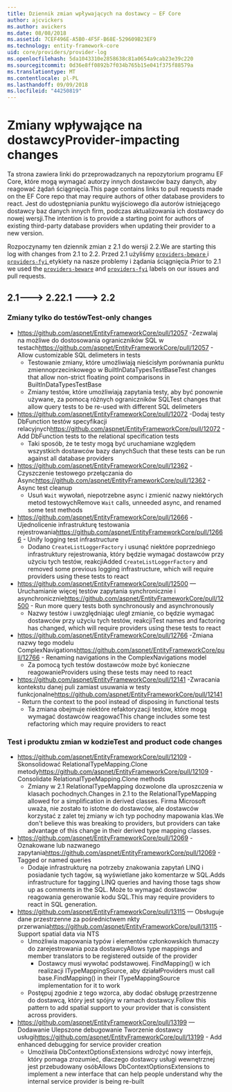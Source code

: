 ```yaml
---
title: Dziennik zmian wpływających na dostawcy — EF Core
author: ajcvickers
ms.author: avickers
ms.date: 08/08/2018
ms.assetid: 7CEF496E-A5B0-4F5F-B68E-529609B23EF9
ms.technology: entity-framework-core
uid: core/providers/provider-log
ms.openlocfilehash: 5da1043310e2858638c81a0654a9cab23e39c220
ms.sourcegitcommit: 0d36e8ff0892b7f034b765b15e041f375f88579a
ms.translationtype: MT
ms.contentlocale: pl-PL
ms.lasthandoff: 09/09/2018
ms.locfileid: "44250819"
---
```

# <a name="provider-impacting-changes"></a><span data-ttu-id="d7c49-102">Zmiany wpływające na dostawcy</span><span class="sxs-lookup"><span data-stu-id="d7c49-102">Provider-impacting changes</span></span>

<span data-ttu-id="d7c49-103">Ta strona zawiera linki do przeprowadzanych na repozytorium programu EF Core, które mogą wymagać autorzy innych dostawców bazy danych, aby reagować żądań ściągnięcia.</span><span class="sxs-lookup"><span data-stu-id="d7c49-103">This page contains links to pull requests made on the EF Core repo that may require authors of other database providers to react.</span></span> <span data-ttu-id="d7c49-104">Jest do udostępniania punktu wyjściowego dla autorów istniejącego dostawcy baz danych innych firm, podczas aktualizowania ich dostawcy do nowej wersji.</span><span class="sxs-lookup"><span data-stu-id="d7c49-104">The intention is to provide a starting point for authors of existing third-party database providers when updating their provider to a new version.</span></span>

<span data-ttu-id="d7c49-105">Rozpoczynamy ten dziennik zmian z 2.1 do wersji 2.2.</span><span class="sxs-lookup"><span data-stu-id="d7c49-105">We are starting this log with changes from 2.1 to 2.2.</span></span> <span data-ttu-id="d7c49-106">Przed 2.1 użyliśmy [ `providers-beware` ](https://github.com/aspnet/EntityFrameworkCore/labels/providers-beware) i [ `providers-fyi` ](https://github.com/aspnet/EntityFrameworkCore/labels/providers-fyi) etykiety na nasze problemy i żądania ściągnięcia.</span><span class="sxs-lookup"><span data-stu-id="d7c49-106">Prior to 2.1 we used the [`providers-beware`](https://github.com/aspnet/EntityFrameworkCore/labels/providers-beware) and [`providers-fyi`](https://github.com/aspnet/EntityFrameworkCore/labels/providers-fyi) labels on our issues and pull requests.</span></span>

## <a name="21-----22"></a><span data-ttu-id="d7c49-107">2.1---> 2.2</span><span class="sxs-lookup"><span data-stu-id="d7c49-107">2.1 ---> 2.2</span></span>

### <a name="test-only-changes"></a><span data-ttu-id="d7c49-108">Zmiany tylko do testów</span><span class="sxs-lookup"><span data-stu-id="d7c49-108">Test-only changes</span></span>

* <span data-ttu-id="d7c49-109">https://github.com/aspnet/EntityFrameworkCore/pull/12057 -Zezwalaj na możliwe do dostosowania ograniczników SQL w testach</span><span class="sxs-lookup"><span data-stu-id="d7c49-109">https://github.com/aspnet/EntityFrameworkCore/pull/12057 - Allow customizable SQL delimeters in tests</span></span>
  * <span data-ttu-id="d7c49-110">Testowanie zmiany, które umożliwiają nieścisłym porównania punktu zmiennoprzecinkowego w BuiltInDataTypesTestBase</span><span class="sxs-lookup"><span data-stu-id="d7c49-110">Test changes that allow non-strict floating point comparisons in BuiltInDataTypesTestBase</span></span>
  * <span data-ttu-id="d7c49-111">Zmiany testów, które umożliwiają zapytania testy, aby być ponownie używane, za pomocą różnych ograniczników SQL</span><span class="sxs-lookup"><span data-stu-id="d7c49-111">Test changes that allow query tests to be re-used with different SQL delimeters</span></span>
* <span data-ttu-id="d7c49-112">https://github.com/aspnet/EntityFrameworkCore/pull/12072 -Dodaj testy DbFunction testów specyfikacji relacyjnych</span><span class="sxs-lookup"><span data-stu-id="d7c49-112">https://github.com/aspnet/EntityFrameworkCore/pull/12072 - Add DbFunction tests to the relational specification tests</span></span>
  * <span data-ttu-id="d7c49-113">Taki sposób, że te testy mogą być uruchamiane względem wszystkich dostawców bazy danych</span><span class="sxs-lookup"><span data-stu-id="d7c49-113">Such that these tests can be run against all database providers</span></span>
* <span data-ttu-id="d7c49-114">https://github.com/aspnet/EntityFrameworkCore/pull/12362 -Czyszczenie testowego przełączania do Async</span><span class="sxs-lookup"><span data-stu-id="d7c49-114">https://github.com/aspnet/EntityFrameworkCore/pull/12362 - Async test cleanup</span></span>
  * <span data-ttu-id="d7c49-115">Usuń `Wait` wywołań, niepotrzebne async i zmienić nazwy niektórych metod testowych</span><span class="sxs-lookup"><span data-stu-id="d7c49-115">Remove `Wait` calls, unneeded async, and renamed some test methods</span></span>
* <span data-ttu-id="d7c49-116">https://github.com/aspnet/EntityFrameworkCore/pull/12666 -Ujednolicenie infrastrukturę testowania rejestrowania</span><span class="sxs-lookup"><span data-stu-id="d7c49-116">https://github.com/aspnet/EntityFrameworkCore/pull/12666 - Unify logging test infrastructure</span></span>
  * <span data-ttu-id="d7c49-117">Dodano `CreateListLoggerFactory` i usunąć niektóre poprzedniego infrastruktury rejestrowania, który będzie wymagać dostawców przy użyciu tych testów, reakcji</span><span class="sxs-lookup"><span data-stu-id="d7c49-117">Added `CreateListLoggerFactory` and removed some previous logging infrastructure, which will require providers using these tests to react</span></span>
* <span data-ttu-id="d7c49-118">https://github.com/aspnet/EntityFrameworkCore/pull/12500 — Uruchamianie więcej testów zapytania synchronicznie i asynchronicznie</span><span class="sxs-lookup"><span data-stu-id="d7c49-118">https://github.com/aspnet/EntityFrameworkCore/pull/12500 - Run more query tests both synchronously and asynchronously</span></span>
  * <span data-ttu-id="d7c49-119">Nazwy testów i uwzględniając uległ zmianie, co będzie wymagać dostawców przy użyciu tych testów, reakcji</span><span class="sxs-lookup"><span data-stu-id="d7c49-119">Test names and factoring has changed, which will require providers using these tests to react</span></span>
* <span data-ttu-id="d7c49-120">https://github.com/aspnet/EntityFrameworkCore/pull/12766 -Zmiana nazwy tego modelu ComplexNavigations</span><span class="sxs-lookup"><span data-stu-id="d7c49-120">https://github.com/aspnet/EntityFrameworkCore/pull/12766 - Renaming navigations in the ComplexNavigations model</span></span>
  * <span data-ttu-id="d7c49-121">Za pomocą tych testów dostawców może być konieczne reagowanie</span><span class="sxs-lookup"><span data-stu-id="d7c49-121">Providers using these tests may need to react</span></span>
* <span data-ttu-id="d7c49-122">https://github.com/aspnet/EntityFrameworkCore/pull/12141 -Zwracania kontekstu danej puli zamiast usuwania w testy funkcjonalne</span><span class="sxs-lookup"><span data-stu-id="d7c49-122">https://github.com/aspnet/EntityFrameworkCore/pull/12141 - Return the context to the pool instead of disposing in functional tests</span></span>
  * <span data-ttu-id="d7c49-123">Ta zmiana obejmuje niektóre refaktoryzacji testów, które mogą wymagać dostawców reagować</span><span class="sxs-lookup"><span data-stu-id="d7c49-123">This change includes some test refactoring which may require providers to react</span></span>


### <a name="test-and-product-code-changes"></a><span data-ttu-id="d7c49-124">Test i produktu zmian w kodzie</span><span class="sxs-lookup"><span data-stu-id="d7c49-124">Test and product code changes</span></span>

* <span data-ttu-id="d7c49-125">https://github.com/aspnet/EntityFrameworkCore/pull/12109 -Skonsolidować RelationalTypeMapping.Clone metody</span><span class="sxs-lookup"><span data-stu-id="d7c49-125">https://github.com/aspnet/EntityFrameworkCore/pull/12109 - Consolidate RelationalTypeMapping.Clone methods</span></span>
  * <span data-ttu-id="d7c49-126">Zmiany w 2.1 RelationalTypeMapping dozwolone dla uproszczenia w klasach pochodnych.</span><span class="sxs-lookup"><span data-stu-id="d7c49-126">Changes in 2.1 to the RelationalTypeMapping allowed for a simplification in derived classes.</span></span> <span data-ttu-id="d7c49-127">Firma Microsoft uważa, nie zostało to istotne do dostawców, ale dostawców korzystać z zalet tej zmiany w ich typ pochodny mapowania klas.</span><span class="sxs-lookup"><span data-stu-id="d7c49-127">We don't believe this was breaking to providers, but providers can take advantage of this change in their derived type mapping classes.</span></span>
* <span data-ttu-id="d7c49-128">https://github.com/aspnet/EntityFrameworkCore/pull/12069 -Oznakowane lub nazwanego zapytania</span><span class="sxs-lookup"><span data-stu-id="d7c49-128">https://github.com/aspnet/EntityFrameworkCore/pull/12069 - Tagged or named queries</span></span>
  * <span data-ttu-id="d7c49-129">Dodaje infrastrukturę na potrzeby znakowania zapytań LINQ i posiadanie tych tagów, są wyświetlane jako komentarze w SQL.</span><span class="sxs-lookup"><span data-stu-id="d7c49-129">Adds infrastructure for tagging LINQ queries and having those tags show up as comments in the SQL.</span></span> <span data-ttu-id="d7c49-130">Może to wymagać dostawców reagowania generowanie kodu SQL.</span><span class="sxs-lookup"><span data-stu-id="d7c49-130">This may require providers to react in SQL generation.</span></span>
* <span data-ttu-id="d7c49-131">https://github.com/aspnet/EntityFrameworkCore/pull/13115 — Obsługuje dane przestrzenne za pośrednictwem nkty przerwania</span><span class="sxs-lookup"><span data-stu-id="d7c49-131">https://github.com/aspnet/EntityFrameworkCore/pull/13115 - Support spatial data via NTS</span></span>
  * <span data-ttu-id="d7c49-132">Umożliwia mapowania typów i elementów członkowskich tłumaczy do zarejestrowania poza dostawcy</span><span class="sxs-lookup"><span data-stu-id="d7c49-132">Allows type mappings and member translators to be registered outside of the provider</span></span>
    * <span data-ttu-id="d7c49-133">Dostawcy musi wywołać podstawowej. FindMapping() w ich realizacji ITypeMappingSource, aby działał</span><span class="sxs-lookup"><span data-stu-id="d7c49-133">Providers must call base.FindMapping() in their ITypeMappingSource implementation for it to work</span></span>
  * <span data-ttu-id="d7c49-134">Postępuj zgodnie z tego wzorca, aby dodać obsługę przestrzenne do dostawcą, który jest spójny w ramach dostawcy.</span><span class="sxs-lookup"><span data-stu-id="d7c49-134">Follow this pattern to add spatial support to your provider that is consistent across providers.</span></span>
* <span data-ttu-id="d7c49-135">https://github.com/aspnet/EntityFrameworkCore/pull/13199 — Dodawanie Ulepszone debugowanie Tworzenie dostawcy usługi</span><span class="sxs-lookup"><span data-stu-id="d7c49-135">https://github.com/aspnet/EntityFrameworkCore/pull/13199 - Add enhanced debugging for service provider creation</span></span>
  * <span data-ttu-id="d7c49-136">Umożliwia DbContextOptionsExtensions wdrożyć nowy interfejs, który pomaga zrozumieć, dlaczego dostawcy usługi wewnętrznej jest przebudowany osób</span><span class="sxs-lookup"><span data-stu-id="d7c49-136">Allows DbContextOptionsExtensions to implement a new interface that can help people understand why the internal service provider is being re-built</span></span>
